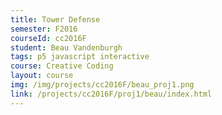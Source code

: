 ```yaml
---
title: Tower Defense
semester: F2016
courseId: cc2016F
student: Beau Vandenburgh
tags: p5 javascript interactive
course: Creative Coding
layout: course
img: /img/projects/cc2016F/beau_proj1.png
link: /projects/cc2016F/proj1/beau/index.html
---
```

